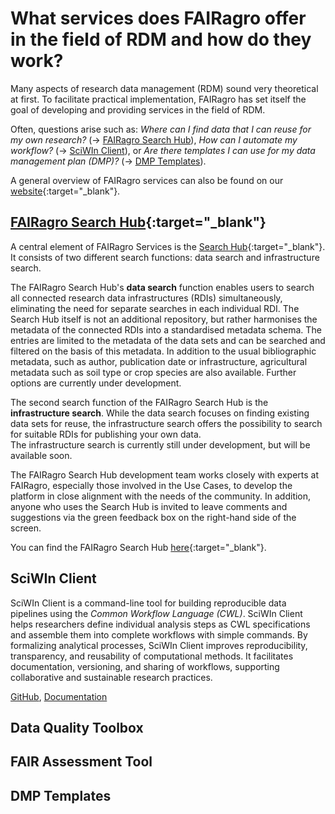 # What services does FAIRagro offer in the field of RDM and how do they work?

Many aspects of research data management (RDM) sound very theoretical at first.
To facilitate practical implementation, FAIRagro has set itself the goal of developing and providing services in the field of RDM.

Often, questions arise such as: 
*Where can I find data that I can reuse for my own research?* (&rarr; [FAIRagro Search Hub](#fairagro-search-hub)), 
*How can I automate my workflow?* (&rarr; [SciWIn Client](#sciwin-client)), or
*Are there templates I can use for my data management plan (DMP)?* (&rarr; [DMP Templates](#dmp-templates)).

A general overview of FAIRagro services can also be found on our [website](https://fairagro.net/en/services){:target="_blank"}.


## [FAIRagro Search Hub](https://search-hub.fairagro.net/){:target="_blank"}
A central element of FAIRagro Services is the [Search Hub](https://search-hub.fairagro.net/){:target="_blank"}.
It consists of two different search functions: data search and infrastructure search.

The FAIRagro Search Hub's **data search** function enables users to search all connected research data infrastructures (RDIs) simultaneously, eliminating the need for separate searches in each individual RDI.
The Search Hub itself is not an additional repository, but rather harmonises the metadata of the connected RDIs into a standardised metadata schema.
The entries are limited to the metadata of the data sets and can be searched and filtered on the basis of this metadata.
In addition to the usual bibliographic metadata, such as author, publication date or infrastructure, agricultural metadata such as soil type or crop species are also available.
Further options are currently under development.

The second search function of the FAIRagro Search Hub is the **infrastructure search**.
While the data search focuses on finding existing data sets for reuse, the infrastructure search offers the possibility to search for suitable RDIs for publishing your own data.  
The infrastructure search is currently still under development, but will be available soon.

The FAIRagro Search Hub development team works closely with experts at FAIRagro, especially those involved in the Use Cases, to develop the platform in close alignment with the needs of the community.
In addition, anyone who uses the Search Hub is invited to leave comments and suggestions via the green feedback box on the right-hand side of the screen.

You can find the FAIRagro Search Hub [here](https://search-hub.fairagro.net/){:target="_blank"}.


## SciWIn Client
SciWIn Client is a command-line tool for building reproducible data pipelines using the _Common Workflow Language (CWL)_. SciWIn Client helps researchers define individual analysis steps as CWL specifications and assemble them into complete workflows with simple commands.
By formalizing analytical processes, SciWIn Client improves reproducibility, transparency, and reusability of computational methods. It facilitates documentation, versioning, and sharing of workflows, supporting collaborative and sustainable research practices.

[GitHub](https://github.com/fairagro/m4.4_sciwin_client), [Documentation](https://fairagro.github.io/m4.4_sciwin_client/)

## Data Quality Toolbox

## FAIR Assessment Tool

## DMP Templates
